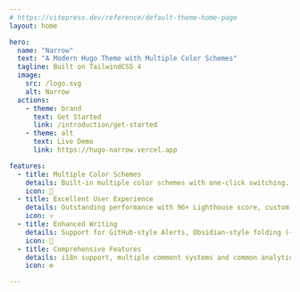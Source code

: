 ```yaml
---
# https://vitepress.dev/reference/default-theme-home-page
layout: home

hero:
  name: "Narrow"
  text: "A Modern Hugo Theme with Multiple Color Schemes"
  tagline: Built on TailwindCSS 4
  image:
    src: /logo.svg
    alt: Narrow
  actions:
    - theme: brand
      text: Get Started
      link: /introduction/get-started
    - theme: alt
      text: Live Demo
      link: https://hugo-narrow.vercel.app

features:
  - title: Multiple Color Schemes
    details: Built-in multiple color schemes with one-click switching. All color schemes support dark mode and can be customized.
    icon: 🌈
  - title: Excellent User Experience
    details: Outstanding performance with 96+ Lighthouse score, custom sticky navigation bar, multi-functional dock supporting back previous page, back to top, comment jumping, global search, and table of contents.
    icon: ⭐
  - title: Enhanced Writing
    details: Support for GitHub-style Alerts, Obsidian-style folding (+/-), math formulas, and diagram rendering.
    icon: 📃
  - title: Comprehensive Features
    details: i18n support, multiple comment systems and common analytics systems integration, native markdown-based justified layout gallery creation.
    icon: ⚙

---
```


